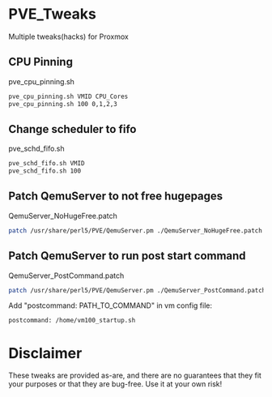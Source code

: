 # PVE_Tweaks
Multiple tweaks(hacks) for Proxmox

## CPU Pinning
pve_cpu_pinning.sh
```bash
pve_cpu_pinning.sh VMID CPU_Cores
pve_cpu_pinning.sh 100 0,1,2,3
```
## Change scheduler to fifo
pve_schd_fifo.sh
```bash
pve_schd_fifo.sh VMID
pve_schd_fifo.sh 100
```
## Patch QemuServer to not free hugepages
QemuServer_NoHugeFree.patch
```bash
patch /usr/share/perl5/PVE/QemuServer.pm ./QemuServer_NoHugeFree.patch
```
## Patch QemuServer to run post start command
QemuServer_PostCommand.patch
```bash
patch /usr/share/perl5/PVE/QemuServer.pm ./QemuServer_PostCommand.patch
```
Add "postcommand: PATH_TO_COMMAND" in vm config file:
```bash
postcommand: /home/vm100_startup.sh
```

# Disclaimer
These tweaks are provided as-are, and there are no guarantees that they fit your purposes or that they are bug-free. Use it at your own risk!
